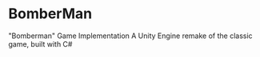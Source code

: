 # BomberMan
"Bomberman" Game Implementation A Unity Engine remake of the classic game, built with C#
